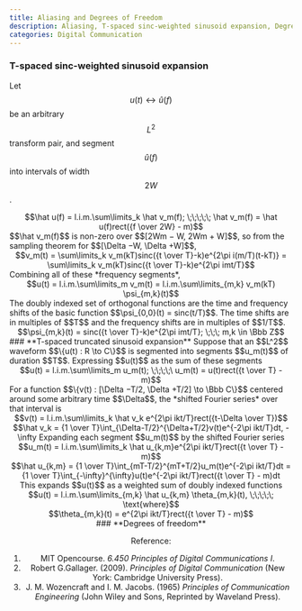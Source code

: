 ```yaml
---
title: Aliasing and Degrees of Freedom
description: Aliasing, T-spaced sinc-weighted sinusoid expansion, Degrees of freedom
categories: Digital Communication
---
```


>  

### **T-spaced sinc-weighted sinusoid expansion**
Let $$u(t) \leftrightarrow \hat u(f)$$ be an arbitrary $$L^2$$ transform pair, and segment $$\hat u(f)$$ into intervals of width $$2W$$.   
<center>$$\hat u(f) = l.i.m.\sum\limits_k \hat v_m(f); \;\;\;\;\; \hat v_m(f) = \hat u(f)rect({f \over 2W} - m)$$</center>
$$\hat v_m(f)$$ is non-zero over $$[2Wm − W, 2Wm + W]$$, so from the sampling theorem for $$[\Delta −W, \Delta +W]$$,   
<center>$$v_m(t) = \sum\limits_k v_m(kT)sinc({t \over T}-k)e^{2\pi i(m/T)(t-kT)} = \sum\limits_k v_m(kT)sinc({t \over T}-k)e^{2\pi imt/T}$$</center>   
Combining all of these *frequency segments*,
<center>$$u(t) = l.i.m.\sum\limits_m v_m(t) = l.i.m.\sum\limits_{m,k} v_m(kT) \psi_{m,k}(t)$$</center>   
The doubly indexed set of orthogonal functions are the time and frequency shifts of the basic function $$\psi_{0,0}(t) = sinc(t/T)$$. The time shifts are in multiples of $$T$$ and the frequency shifts are in multiples of $$1/T$$.   
<center>$$\psi_{m,k}(t) = sinc({t \over T}-k)e^{2\pi imt/T}; \;\;\; m,k \in \Bbb Z$$</center>   
### **T-spaced truncated sinusoid expansion**  
Suppose that an $$L^2$$ waveform $$\{u(t) : R \to C\}$$ is segmented into segments $$u_m(t)$$ of duration $$T$$. Expressing $$u(t)$$ as the sum of these segments   
<center>$$u(t) = l.i.m.\sum\limits_m u_m(t); \;\;\;\;\ u_m(t) = u(t)rect({t \over T} - m)$$</center>
For a function $$\{v(t) : [\Delta −T/2, \Delta +T/2] \to \Bbb C\}$$ centered around some arbitrary time $$\Delta$$, the *shifted Fourier series* over that interval is   
<center>$$v(t) = l.i.m.\sum\limits_k \hat v_k e^{2\pi ikt/T}rect({t-\Delta \over T})$$</center>
<center>$$\hat v_k = {1 \over T}\int_{\Delta-T/2}^{\Delta+T/2}v(t)e^{-2\pi ikt/T}dt, -\infty<k<\infty$$</center>   
Expanding each segment $$u_m(t)$$ by the shifted Fourier series   
<center>$$u_m(t) = l.i.m.\sum\limits_k \hat u_{k,m}e^{2\pi ikt/T}rect({t \over T} - m)$$</center>
<center>$$\hat u_{k,m} = {1 \over T}\int_{mT-T/2}^{mT+T/2}u_m(t)e^{-2\pi ikt/T}dt = {1 \over T}\int_{-\infty}^{\infty}u(t)e^{-2\pi ikt/T}rect({t \over T} - m)dt </center>
This expands $$u(t)$$ as a weighted sum of doubly indexed functions   
<center>$$u(t) = l.i.m.\sum\limits_{m,k} \hat u_{k,m} \theta_{m,k}(t), \;\;\;\;\; \text{where}$$</center>
<center>$$\theta_{m,k}(t) = e^{2\pi ikt/T}rect({t \over T} - m)$$</center> 
### **Degrees of freedom**

Reference:  
1. MIT Opencourse. *6.450 Principles of Digital Communications I*.  
2. Robert G.Gallager. (2009). *Principles of Digital Communication* (New York: Cambridge University Press).  
3. J. M. Wozencraft and I. M. Jacobs. (1965) *Principles of Communication Engineering* (John Wiley and Sons, Reprinted by Waveland Press).

